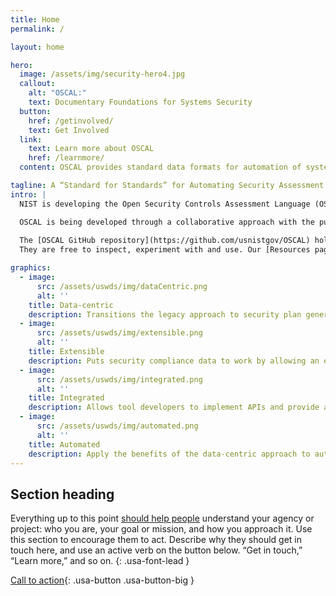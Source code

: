 ```yaml
---
title: Home
permalink: /

layout: home

hero:
  image: /assets/img/security-hero4.jpg
  callout:
    alt: "OSCAL:"
    text: Documentary Foundations for Systems Security
  button:
    href: /getinvolved/
    text: Get Involved
  link:
    text: Learn more about OSCAL
    href: /learnmore/
  content: OSCAL provides standard data formats for automation of systems security assessments and continuous monitoring.

tagline: A “Standard for Standards” for Automating Security Assessment & Continuous Monitoring
intro: |
  NIST is developing the Open Security Controls Assessment Language (OSCAL) "standard for standards". It consists of a set of models expressed in standard notations (XML, JSON), offering machine-readable representations of information pertaining to the publication, implementation, and assessment of security and privacy controls. By promoting transparency and interoperability along with rigorous validation of data in context, OSCAL formats provide a foundation for automation and machine assistance of many tasks and activities related to systems security.

  OSCAL is being developed through a collaborative approach with the public. It is designed to improve system security planning, assessment, and monitoring, with a technology that is both user- and developer-friendly.
  
  The [OSCAL GitHub repository](https://github.com/usnistgov/OSCAL) holds the current OSCAL schemas, examples, documentation source files, and other resources.
  They are free to inspect, experiment with and use. Our [Resources page](/resources/) has links to off-site projects and toolkits relating to OSCAL. The NIST team welcomes public contributions to this project; if you are interested, please [contact us](/getinvolved/) to get started.

graphics:
  - image:
      src: /assets/uswds/img/dataCentric.png
      alt: ''
    title: Data-centric
    description: Transitions the legacy approach to security plan generation and management (Word and Excel documents) to a data-centric approach based on common data standards such as XML/JSON.
  - image:
      src: /assets/uswds/img/extensible.png
      alt: ''
    title: Extensible
    description: Puts security compliance data to work by allowing an extensible architecture that expresses security controls in both machine and human readable formats.
  - image:
      src: /assets/uswds/img/integrated.png
      alt: ''
    title: Integrated
    description: Allows tool developers to implement APIs and provide a standards-based foundation for next generation compliance tools.
  - image:
      src: /assets/uswds/img/automated.png
      alt: ''
    title: Automated
    description: Apply the benefits of the data-centric approach to automate existing processes that are resource intensive.
---
```


## Section heading

Everything up to this point [should help people](javascript:void(0);) understand your agency or project: who you are, your goal or mission, and how you approach it. Use this section to encourage them to act. Describe why they should get in touch here, and use an active verb on the button below. “Get in touch,” “Learn more,” and so on.
{: .usa-font-lead }

[Call to action](#){: .usa-button .usa-button-big }
